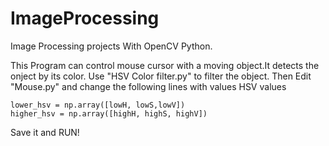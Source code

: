 # ImageProcessing
Image Processing projects With OpenCV Python.

This Program can control mouse cursor with a moving object.It detects the onject by its color.
Use "HSV Color filter.py" to filter the object.
Then Edit "Mouse.py" and change the following lines with values HSV values

    lower_hsv = np.array([lowH, lowS,lowV])
    higher_hsv = np.array([highH, highS, highV])

Save it and RUN!
